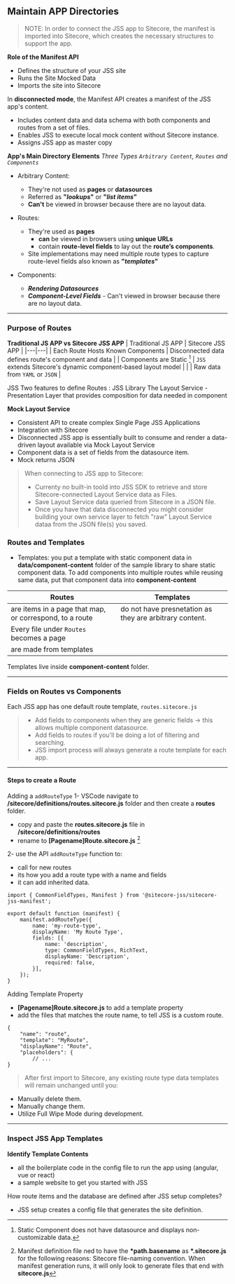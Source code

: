 ## Maintain APP Directories
> NOTE: In order to connect the JSS app to Sitecore, the manifest is imported into Sitecore, which creates the necessary structures to support the app.

**Role of the Manifest API**
- Defines the structure of your JSS site
- Runs the Site Mocked Data
- Imports the site into Sitecore

In **disconnected mode**, the Manifest API creates a manifest of the JSS app's content.
- Includes content data and data schema with both components and routes from a set of files.
- Enables JSS to execute local mock content without Sitecore instance.
- Assigns JSS app as master copy

**App's Main Directory Elements**
_Three Types `Arbitrary Content`, `Routes` and `Components`_
- Arbitrary Content:
	- They're not used as **pages** or **datasources**
	- Referred as **"_lookups_"** or **"_list items_"**
	- **Can't** be viewed in browser because there are no layout data.

- Routes:
	- They're used as **pages**
		- **can** be viewed in browsers using **unique URLs**
		- contain **route-level fields** to lay out the **route’s components**.
	- Site implementations may need multiple route types to capture route-level fields also known as  **"_templates_"**

- Components:
	- **_Rendering Datasources_**
	- **_Component-Level Fields_** - Can't viewed in browser because there are no layout data.

---
### Purpose of Routes
**Traditional JS APP vs Sitecore JSS APP**
| Traditional JS APP | Sitecore JSS APP |
|---|---|
| Each Route Hosts Known Components | Disconnected data defines route's component and data |
| Components are Static [^1] | `JSS` extends Sitecore's dynamic component-based layout model  |
|  | Raw data from `YAML` or `JSON` |

[^1]: Static Component does not have datasource and displays non-customizable data.

JSS Two features to define Routes
: JSS Library
The Layout Service - Presentation Layer that provides composition for data needed in component

**Mock Layout Service**
- Consistent API to create complex Single Page JSS Applications
- Integration with Sitecore
- Disconnected JSS app is essentially built to consume and render a data-driven layout available via Mock Layout Service
- Component data is a set of fields from the datasource item.
- Mock returns JSON

> When connecting to JSS app to Sitecore:
> - Currenty  no built-in toold into JSS SDK to retrieve and store Sitecore-connected Layout Service data as Files.
> - Save Layout Service data queried from Sitecore in a JSON file.
> - Once you have that data disconnected you might consider building your own service layer to fetch "raw" Layout Service dataa from the JSON file(s) you saved.

### Routes and Templates
- Templates: you put a template with static component data in **data/component-content** folder of the sample library to share static component data.
To add components into multiple routes while reusing same data, put that component data into **component-content**

| Routes | Templates |
|---|---|
| are items in a page that map, or correspond, to a route | do not have presnetation as they are arbitrary content.|
| Every file under `Routes` becomes a page |   |
| are made from templates |  |

Templates live inside **component-content** folder.

---
### Fields on Routes vs Components
Each JSS app has one default route template, `routes.sitecore.js`

> - Add fields to components when they are generic fields -> this allows multiple  component datasource.
> - Add fields to routes if you'll be doing a lot of filtering and searching.
> - JSS import process will always generate a route template for each app.
---
#### Steps to create a Route
Adding a `addRouteType`
1- VSCode navigate to **/sitecore/definitions/routes.sitecore.js** folder and then create a **routes** folder.
- copy and paste the **routes.sitecore.js** file in **/sitecore/definitions/routes**
- rename to **[Pagename]Route.sitecore.js** [^2]

2- use the API `addRouteType` function to:
- call for new routes
- its how you add a route type with a name and fields
- it can add inherited data.

```
import { CommonFieldTypes, Manifest } from '@sitecore-jss/sitecore-jss-manifest';

export default function (manifest) {
	manifest.addRouteType({
		name: 'my-route-type',
		displayName: 'My Route Type',
		fields: [{
			name: 'description',
			type: CommonFieldTypes, RichText,
			displayName: 'Description',
			required: false,
		}],
	});
}
```
Adding Template Property
- **[Pagename]Route.sitecore.js** to add a template property
- add the files that matches the route name, to tell JSS is a custom route.

```
{
	"name": "route",
	"template": "MyRoute",
	"displayName": "Route",
	"placeholders": {
		// ...
}
```

> After first import to Sitecore, any existing route type data templates will remain unchanged until you:
- Manually delete them.
- Manually change them.
- Utilize Full Wipe Mode during development.

---
### Inspect JSS App Templates
**Identify Template Contents**
- all the boilerplate code in the config file to run the app using (angular, vue or react)
- a sample website to get you started with JSS

How route items and the database are defined after JSS setup completes?
- JSS setup creates a config file that generates the site definition.

[^2]: Manifest definition file ned to have the **\*path.basename** as **\*.sitecore.js** for the following reasons: Sitecore file-naming convention. When manifest generation runs, it will only look to generate files that end with **sitecore.js**

